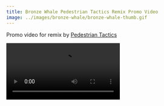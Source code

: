 ```yaml
---
title: Bronze Whale Pedestrian Tactics Remix Promo Video
image: ../images/bronze-whale/bronze-whale-thumb.gif
---
```


Promo video for remix by [Pedestrian Tactics](pedestriantactics.com)

<video controls src=“images/bronze-whale/bronze-whale-video.mp4”></video>